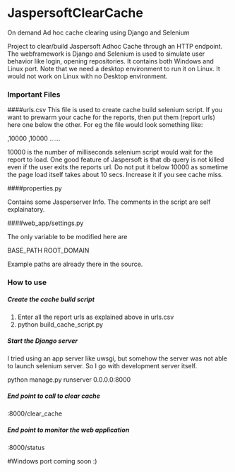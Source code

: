 JaspersoftClearCache
====================

On demand Ad hoc cache clearing using Django and Selenium

Project to clear/build Jaspersoft Adhoc Cache through an HTTP endpoint. The webframework is Django and Selenium is used to simulate user behavior like login, opening repositories. It contains both Windows and Linux port. Note that we need a desktop environment to run it on Linux. It would not work on Linux with no Desktop environment.

### Important Files

####urls.csv
This file is used to create cache build selenium script. If you want to prewarm your cache for the reports, then put them (report urls) here one below the other. For eg the file would look something like:

<url1>,10000
<url2>,10000
......


10000 is the number of milliseconds selenium script would wait for the report to load. One good feature of Jaspersoft is that db query is not killed even if the user exits the reports url. Do not put it below 10000 as sometime the page load itself takes about 10 secs. Increase it if you see cache miss.

####properties.py

Contains some Jasperserver Info. The comments in the script are self explainatory.

####web_app/settings.py

The only variable to be modified here are 

BASE_PATH
ROOT_DOMAIN

Example paths are already there in the source.

### How to use

##### Create the cache build script

1) Enter all the report urls as explained above in urls.csv
2) python build_cache_script.py

##### Start the Django server
I tried using an app server like uwsgi, but somehow the server was not able to launch selenium server. So I go with development server itself.

python manage.py runserver 0.0.0.0:8000

##### End point to call to clear cache

<domain>:8000/clear_cache

##### End point to monitor the web application

<domain>:8000/status

#Windows port coming soon :)
